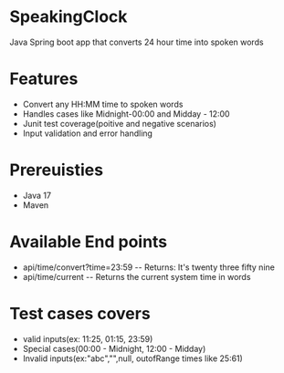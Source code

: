 # SpeakingClock
Java Spring boot app that converts 24 hour time into spoken words

# Features
- Convert any HH:MM time to spoken words
- Handles cases like Midnight-00:00 and Midday - 12:00
- Junit test coverage(poitive and negative scenarios)
- Input validation and error handling

# Prereuisties
- Java 17
- Maven

# Available End points
- api/time/convert?time=23:59 -- Returns: It's twenty three fifty nine
- api/time/current -- Returns the current system time in words

# Test cases covers
- valid inputs(ex: 11:25, 01:15, 23:59)
- Special cases(00:00 - Midnight, 12:00 - Midday)
- Invalid inputs(ex:"abc","",null, outofRange times like 25:61)


  
